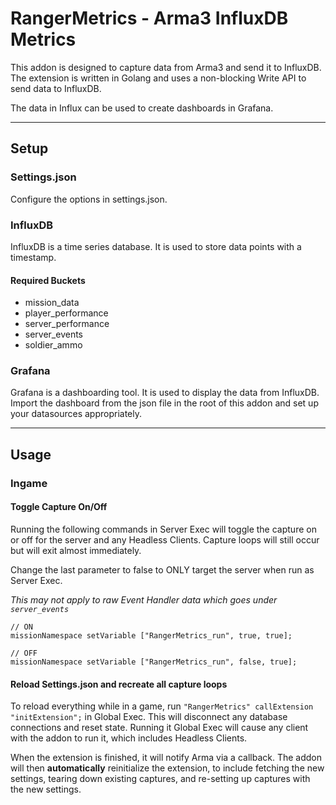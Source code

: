 # RangerMetrics - Arma3 InfluxDB Metrics

This addon is designed to capture data from Arma3 and send it to InfluxDB. The extension is written in Golang and uses a non-blocking Write API to send data to InfluxDB.

The data in Influx can be used to create dashboards in Grafana.

---

## Setup

### Settings.json

Configure the options in settings.json.

### InfluxDB

InfluxDB is a time series database. It is used to store data points with a timestamp.

#### Required Buckets

- mission_data
- player_performance
- server_performance
- server_events
- soldier_ammo

### Grafana

Grafana is a dashboarding tool. It is used to display the data from InfluxDB. Import the dashboard from the json file in the root of this addon and set up your datasources appropriately.

---

## Usage

### Ingame

#### Toggle Capture On/Off

Running the following commands in Server Exec will toggle the capture on or off for the server and any Headless Clients. Capture loops will still occur but will exit almost immediately.

Change the last parameter to false to ONLY target the server when run as Server Exec.

*This may not apply to raw Event Handler data which goes under `server_events`*

```sqf
// ON
missionNamespace setVariable ["RangerMetrics_run", true, true];

// OFF
missionNamespace setVariable ["RangerMetrics_run", false, true];
```

#### Reload Settings.json and recreate all capture loops

To reload everything while in a game, run `"RangerMetrics" callExtension "initExtension";` in Global Exec. This will disconnect any database connections and reset state. Running it Global Exec will cause any client with the addon to run it, which includes Headless Clients.

When the extension is finished, it will notify Arma via a callback. The addon will then __automatically__ reinitialize the extension, to include fetching the new settings, tearing down existing captures, and re-setting up captures with the new settings.
